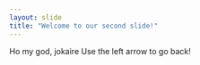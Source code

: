 ```yaml
---
layout: slide
title: "Welcome to our second slide!"
---
```

Ho my god, jokaire
Use the left arrow to go back!
